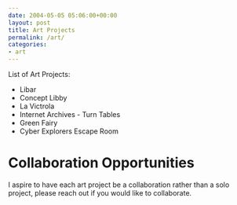 ```yaml
---
date: 2004-05-05 05:06:00+00:00
layout: post
title: Art Projects
permalink: /art/
categories:
- art
---
```

List of Art Projects:
* Libar
* Concept Libby
* La Victrola
* Internet Archives - Turn Tables
* Green Fairy
* Cyber Explorers Escape Room

# Collaboration Opportunities
I aspire to have each art project be a collaboration rather than a solo project, please reach out if you would like to collaborate.